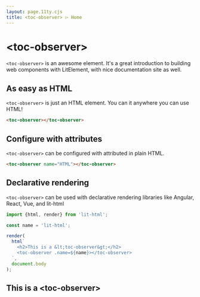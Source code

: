 ```yaml
---
layout: page.11ty.cjs
title: <toc-observer> ⌲ Home
---
```


# &lt;toc-observer>

`<toc-observer>` is an awesome element. It's a great introduction to building web components with LitElement, with nice documentation site as well.

## As easy as HTML

<section class="columns">
  <div>

`<toc-observer>` is just an HTML element. You can it anywhere you can use HTML!

```html
<toc-observer></toc-observer>
```

  </div>
  <div>

<toc-observer></toc-observer>

  </div>
</section>

## Configure with attributes

<section class="columns">
  <div>

`<toc-observer>` can be configured with attributed in plain HTML.

```html
<toc-observer name="HTML"></toc-observer>
```

  </div>
  <div>

<toc-observer name="HTML"></toc-observer>

  </div>
</section>

## Declarative rendering

<section class="columns">
  <div>

`<toc-observer>` can be used with declarative rendering libraries like Angular, React, Vue, and lit-html

```js
import {html, render} from 'lit-html';

const name = 'lit-html';

render(
  html`
    <h2>This is a &lt;toc-observer&gt;</h2>
    <toc-observer .name=${name}></toc-observer>
  `,
  document.body
);
```

  </div>
  <div>

<h2>This is a &lt;toc-observer&gt;</h2>
<toc-observer name="lit-html"></toc-observer>

  </div>
</section>
